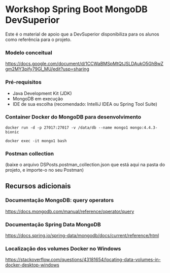 # Workshop Spring Boot MongoDB DevSuperior

Este é o material de apoio que a DevSuperior disponibiliza para os alunos como referência para o projeto.

### Modelo conceitual

https://docs.google.com/document/d/1CCWaBMSpMtQtJSLDAukO5GhBwZgm2MY3pify79Gl_MU/edit?usp=sharing

### Pré-requisitos

- Java Development Kit (JDK)
- MongoDB em execução
- IDE de sua escolha (recomendado: IntelliJ IDEA ou Spring Tool Suite)

### Container Docker do MongoDB para desenvolvimento

```
docker run -d -p 27017:27017 -v /data/db --name mongo1 mongo:4.4.3-bionic
```

```
docker exec -it mongo1 bash
```

### Postman collection

(baixe o arquivo DSPosts.postman_collection.json que está aqui na pasta do projeto, e importe-o no seu Postman)

## Recursos adicionais

### Documentação MongoDB: query operators

https://docs.mongodb.com/manual/reference/operator/query

### Documentação Spring Data MongoDB

https://docs.spring.io/spring-data/mongodb/docs/current/reference/html

### Localização dos volumes Docker no Windows

https://stackoverflow.com/questions/43181654/locating-data-volumes-in-docker-desktop-windows
